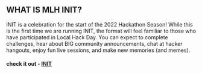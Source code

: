 ## WHAT IS MLH INIT?
INIT is a celebration for the start of the 2022 Hackathon Season! While this is the first time we are running INIT, the format will feel familiar to those who have participated 
in Local Hack Day. You can expect to complete challenges, hear about BIG community announcements, chat at hacker hangouts, enjoy fun live sessions, and make new memories (and memes). 

#### check it out - [INIT](https://init.mlh.io/)
